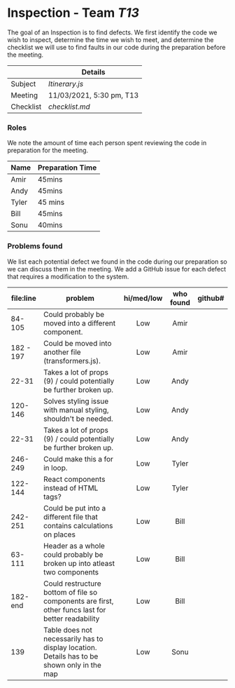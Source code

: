 # Inspection - Team _T13_

The goal of an Inspection is to find defects.
We first identify the code we wish to inspect, determine the time we wish to meet, and determine the checklist we will use to find faults in our code during the preparation before the meeting.

|           | Details             |
| --------- | ------------------- |
| Subject   | _Itinerary.js_      |
| Meeting   | 11/03/2021, 5:30 pm, T13 |
| Checklist | _checklist.md_      |

### Roles

We note the amount of time each person spent reviewing the code in preparation for the meeting.

| Name | Preparation Time |
| ---- | ---------------- |
| Amir |  45mins          |
| Andy |  45mins          |
| Tyler | 45 mins         |
| Bill | 45mins           |
| Sonu | 40mins           |

### Problems found

We list each potential defect we found in the code during our preparation so we can discuss them in the meeting.
We add a GitHub issue for each defect that requires a modification to the system.

| file:line | problem                                                       | hi/med/low | who found | github# |
| --------- | ------------------------------------------------------------- | :--------: | :-------: | ------- |
| 84-105    | Could probably be moved into a different component.           |    Low     |   Amir    |         |
| 182 - 197 | Could be moved into another file (transformers.js).           |    Low     |   Amir    |         |
| 22-31     | Takes a lot of props (9) / could potentially be further broken up.|    Low     |   Andy    |         |
| 120-146   | Solves styling issue with manual styling, shouldn't be needed.  |    Low     |   Andy    |         |
| 22-31     | Takes a lot of props (9) / could potentially be further broken up.|    Low     |   Andy    |         |
| 246-249   | Could make this a for in loop.                                |    Low     |   Tyler   |         |
| 122-144   | React components instead of HTML tags?                        |    Low     |   Tyler   |         |
|242-251 | Could be put into a different file that contains calculations on places | Low | Bill | |
| 63-111 | Header as a whole could probably be broken up into atleast two components | Low | Bill | |
| 182-end | Could restructure bottom of file so components are first, other funcs last for better readability | Low | Bill | |
| 139 | Table does not necessarily has to display location. Details has to be shown only in the map | Low | Sonu | |
